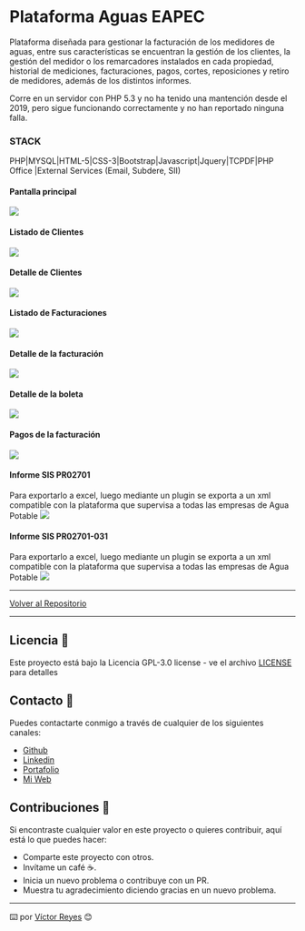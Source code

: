 # Plataforma Aguas EAPEC
Plataforma diseñada para gestionar la facturación de los medidores de aguas, entre sus características se encuentran la gestión de los clientes, la gestión del medidor o los remarcadores instalados en cada propiedad, historial de mediciones, facturaciones, pagos, cortes, reposiciones y retiro de medidores, además de los distintos informes.

Corre en un servidor con PHP 5.3 y no ha tenido una mantención desde el 2019, pero sigue funcionando correctamente y no han reportado ninguna falla.

### STACK
PHP|MYSQL|HTML-5|CSS-3|Bootstrap|Javascript|Jquery|TCPDF|PHP Office |External Services (Email, Subdere, SII)

#### Pantalla principal
<img src='https://raw.githubusercontent.com/tenshi98/Trabajo_Imagenes/main/Plataforma%20Aguas%20EAPEC/src/img_1.jpg' />

#### Listado de Clientes
<img src='https://raw.githubusercontent.com/tenshi98/Trabajo_Imagenes/main/Plataforma%20Aguas%20EAPEC/src/img_2.jpg' />

#### Detalle de Clientes
<img src='https://raw.githubusercontent.com/tenshi98/Trabajo_Imagenes/main/Plataforma%20Aguas%20EAPEC/src/img_3.jpg' />

#### Listado de Facturaciones
<img src='https://raw.githubusercontent.com/tenshi98/Trabajo_Imagenes/main/Plataforma%20Aguas%20EAPEC/src/img_4.jpg' />

#### Detalle de la facturación
<img src='https://raw.githubusercontent.com/tenshi98/Trabajo_Imagenes/main/Plataforma%20Aguas%20EAPEC/src/img_5.jpg' />

#### Detalle de la boleta
<img src='https://raw.githubusercontent.com/tenshi98/Trabajo_Imagenes/main/Plataforma%20Aguas%20EAPEC/src/img_6.jpg' />

#### Pagos de la facturación
<img src='https://raw.githubusercontent.com/tenshi98/Trabajo_Imagenes/main/Plataforma%20Aguas%20EAPEC/src/img_7.jpg' />

#### Informe SIS PR02701
Para exportarlo a excel, luego mediante un plugin se exporta a un xml compatible con la plataforma que supervisa a todas las empresas de Agua Potable
<img src='https://raw.githubusercontent.com/tenshi98/Trabajo_Imagenes/main/Plataforma%20Aguas%20EAPEC/src/img_8.jpg' />

#### Informe SIS PR02701-031
Para exportarlo a excel, luego mediante un plugin se exporta a un xml compatible con la plataforma que supervisa a todas las empresas de Agua Potable
<img src='https://raw.githubusercontent.com/tenshi98/Trabajo_Imagenes/main/Plataforma%20Aguas%20EAPEC/src/img_9.jpg' />

---

[Volver al Repositorio](https://github.com/tenshi98/Trabajo_Imagenes/)

---

## Licencia 📄
Este proyecto está bajo la Licencia GPL-3.0 license - ve el archivo [LICENSE](LICENSE) para detalles

## Contacto 📖
Puedes contactarte conmigo a través de cualquier de los siguientes canales:
- [Github](https://github.com/tenshi98)
- [Linkedin](https://www.linkedin.com/in/victor-reyes-galvez/)
- [Portafolio](https://tenshi98.github.io/portafolio/)
- [Mi Web](https://web.digitalcreations.cl/)

## Contribuciones 🎁
Si encontraste cualquier valor en este proyecto o quieres contribuir, aquí está lo que puedes hacer:

- Comparte este proyecto con otros.
- Invítame un café ☕.
- Inicia un nuevo problema o contribuye con un PR.
- Muestra tu agradecimiento diciendo gracias en un nuevo problema.

---

⌨️ por [Víctor Reyes](https://github.com/tenshi98) 😊